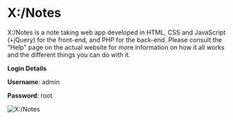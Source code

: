 # X:/Notes

X:/Notes is a note taking web app developed in HTML, CSS and JavaScript (+jQuery) for the front-end, and PHP for the back-end. Please consult the "Help" page on the actual website for more information on how it all works and the different things you can do with it.

**Login Details**

**Username**: admin

**Password**: root

![X:/Notes](https://www.xtrendence.com/www/images/xnotes/xnotes-dark-large.png)
